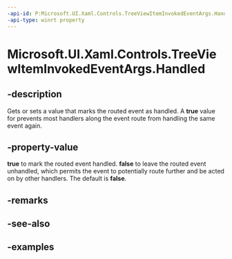 ```yaml
---
-api-id: P:Microsoft.UI.Xaml.Controls.TreeViewItemInvokedEventArgs.Handled
-api-type: winrt property
---
```

<!-- Property syntax.
public bool Handled { get;  set; }
-->

# Microsoft.UI.Xaml.Controls.TreeViewItemInvokedEventArgs.Handled


## -description

Gets or sets a value that marks the routed event as handled. A **true** value for prevents most handlers along the event route from handling the same event again.


## -property-value

**true** to mark the routed event handled. **false** to leave the routed event unhandled, which permits the event to potentially route further and be acted on by other handlers. The default is **false**.


## -remarks


## -see-also


## -examples


